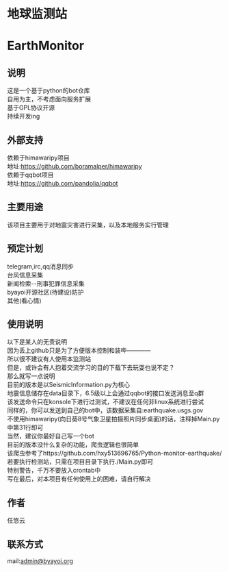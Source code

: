 地球监测站
====================

EarthMonitor
====================

说明
---

这是一个基于python的bot仓库\
自用为主，不考虑面向服务扩展\
基于GPL协议开源\
持续开发ing

外部支持
----

依赖于himawaripy项目\
地址:https://github.com/boramalper/himawaripy \
依赖于qqbot项目\
地址:https://github.com/pandolia/qqbot

主要用途
----

该项目主要用于对地震灾害进行采集，以及本地服务实行管理

预定计划
----

telegram,irc,qq消息同步\
台风信息采集\
新闻检索--刑事犯罪信息采集\
byayoi开源社区(待建设)防护\
其他(看心情)

使用说明
----

以下是某人的无责说明\
因为丢上github只是为了方便版本控制和装哔————\
所以很不建议有人使用本监测站\
但是，或许会有人抱着交流学习的目的下载下去玩耍也说不定？\
那么就写一点说明\
目前的版本是以SeismicInformation.py为核心\
地震信息储存在data目录下，6.5级以上会通过qqbot的接口发送消息至q群\
该发送命令只在konsole下进行过测试，不建议在任何非linux系统进行尝试\
同样的，你可以发送到自己的bot中，该数据采集自:earthquake.usgs.gov\
不使用himawaripy(向日葵8号气象卫星拍摄照片同步桌面)的话，注释掉Main.py中第31行即可\
当然，建议你最好自己写一个bot\
目前的版本没什么复杂的功能，爬虫逻辑也很简单\
该爬虫参考了https://github.com/hxy513696765/Python-monitor-earthquake/ \
若要执行检测站，只需在项目目录下执行./Main.py即可\
特别警告，千万不要放入crontab中\
写在最后，对本项目有任何使用上的困难，请自行解决

作者
---
任悠云

联系方式
-----------
mail:admin@byayoi.org